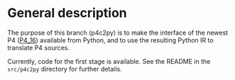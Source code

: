 
# General description

The purpose of this branch (p4c2py) is to make the interface of the newest P4 ([P4_16](https://github.com/p4lang/p4c)) available from Python, and to use the resulting Python IR to translate P4 sources.

Currently, code for the first stage is available. See the README in the `src/p4c2py` directory for further details.
